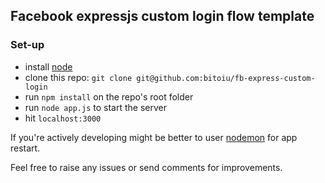 ## Facebook expressjs custom login flow template

### Set-up

* install [node](http://nodejs.org/)
* clone this repo: `git clone git@github.com:bitoiu/fb-express-custom-login`
* run `npm install` on the repo's root folder
* run `node app.js` to start the server
* hit `localhost:3000`

If you're actively developing might be better to user [nodemon](https://github.com/remy/nodemon) for app restart.

Feel free to raise any issues or send comments for improvements.

